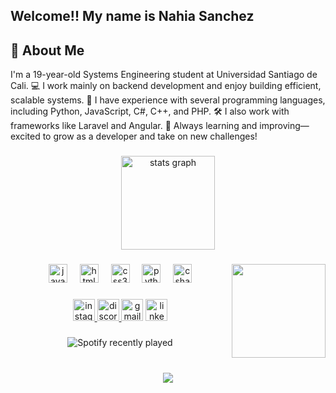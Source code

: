 <h2 align="left">Welcome!! My name is Nahia Sanchez</h2>

## 🚀 About Me
   I'm a 19-year-old Systems Engineering student at Universidad Santiago de Cali.
💻 I work mainly on backend development and enjoy building efficient, scalable systems.
🧠 I have experience with several programming languages, including Python, JavaScript, C#, C++, and PHP.
🛠 I also work with frameworks like Laravel and Angular.
🚀 Always learning and improving—excited to grow as a developer and take on new challenges!


###

<div align="center">
  <img src="https://github-readme-stats.vercel.app/api?username=Nahia-24&hide_title=true&hide_rank=true&show_icons=true&include_all_commits=true&count_private=true&disable_animations=false&theme=tokyonight&locale=en&hide_border=true" height="150" alt="stats graph"  />
</div>

###

<img align="right" height="150" src="https://imgflip.com/gif/9nhzj6"  />

###

<div align="center">
  <img src="https://cdn.jsdelivr.net/gh/devicons/devicon/icons/javascript/javascript-original.svg" height="30" alt="javascript logo"  />
  <img width="12" />
  <img src="https://cdn.jsdelivr.net/gh/devicons/devicon/icons/html5/html5-original.svg" height="30" alt="html5 logo"  />
  <img width="12" />
  <img src="https://cdn.jsdelivr.net/gh/devicons/devicon/icons/css3/css3-original.svg" height="30" alt="css3 logo"  />
  <img width="12" />
  <img src="https://cdn.jsdelivr.net/gh/devicons/devicon/icons/python/python-original.svg" height="30" alt="python logo"  />
  <img width="12" />
  <img src="https://cdn.jsdelivr.net/gh/devicons/devicon/icons/csharp/csharp-original.svg" height="30" alt="csharp logo"  />
</div>

###

<div align="center">
  <a href="https://www.instagram.com/nia_tsd/" target="_blank">
    <img src="https://img.shields.io/static/v1?message=Instagram&logo=instagram&label=&color=E4405F&logoColor=white&labelColor=&style=for-the-badge" height="35" alt="instagram logo"  />
  </a>
  <a href="https://discordapp.com/users/433081973108506635" target="_blank">
     <img src="https://img.shields.io/static/v1?message=Discord&logo=discord&label=&color=7289DA&logoColor=white&labelColor=&style=for-the-badge" height="35" alt="discord logo"  />
  </a>
   
  <img src="https://img.shields.io/static/v1?message=Gmail&logo=gmail&label=&color=D14836&logoColor=white&labelColor=&style=for-the-badge" height="35" alt="gmail logo"  />
  
  <a href="https://www.linkedin.com/in/nahia-montoya-sanchez-ba30a7339/" target="_blank">
     <img src="https://img.shields.io/static/v1?message=LinkedIn&logo=linkedin&label=&color=0077B5&logoColor=white&labelColor=&style=for-the-badge" height="35" alt="linkedin logo"  />
  </a>
</div>

###

<div align="center">
  <img src="https://spotify-recently-played-readme.vercel.app/api?user=31phswudeovewur2ylkpcgvr7cri" alt="Spotify recently played"  />
</div>

###

<br clear="both">

<div align="center">
  <img src="https://visitor-badge.laobi.icu/badge?page_id=Nahia-24.Nahia-24&right_color=darkviolet"  />
</div>

###

